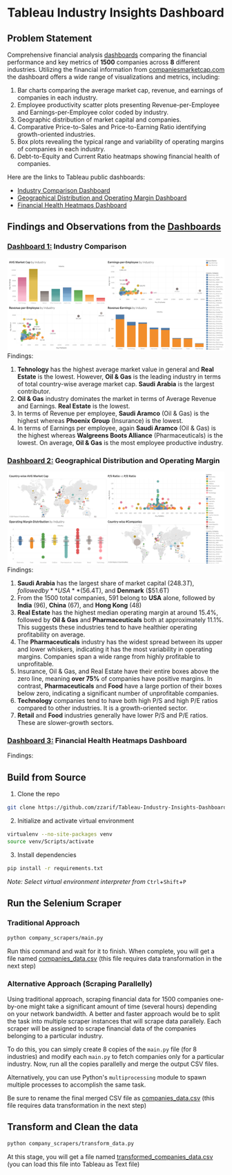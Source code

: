 # Tableau Industry Insights Dashboard

## Problem Statement
Comprehensive financial analysis [dashboards](https://public.tableau.com/app/profile/zibran.zarif/viz/IndustryInsightsDashboard/IndustryComparisonDashboard) comparing the financial performance and key metrics of **1500** companies across **8** different industries. Utilizing the financial information from [companiesmarketcap.com](https://companiesmarketcap.com/) the dashboard offers a wide range of visualizations and metrics, including:

1. Bar charts comparing the average market cap, revenue, and earnings of companies in each industry.
2. Employee productivity scatter plots presenting Revenue-per-Employee and Earnings-per-Employee color coded by industry.
3. Geographic distribution of market capital and companies.
4. Comparative Price-to-Sales and Price-to-Earning Ratio identifying growth-oriented industries.
5. Box plots revealing the typical range and variability of operating margins of companies in each industry.
6. Debt-to-Equity and Current Ratio heatmaps showing financial health of companies.

Here are the links to Tableau public dashboards:
- [Industry Comparison Dashboard](https://public.tableau.com/app/profile/zibran.zarif/viz/IndustryInsightsDashboard/IndustryComparisonDashboard)
- [Geographical Distribution and Operating Margin Dashboard](https://public.tableau.com/app/profile/zibran.zarif/viz/IndustryInsightsDashboard/GeographicDistributionandOperatingMarginDashboard)
- [Financial Health Heatmaps Dashboard](https://public.tableau.com/app/profile/zibran.zarif/viz/IndustryInsightsDashboard/FinancialHealthDashboard)

## Findings and Observations from the [Dashboards](https://public.tableau.com/app/profile/zibran.zarif/viz/IndustryInsightsDashboard/IndustryComparisonDashboard)

### [Dashboard 1:](https://public.tableau.com/app/profile/zibran.zarif/viz/IndustryInsightsDashboard/INDUSTRYCOMPARISON) Industry Comparison
![alt text](dashboard/images/industry_comparison_dashboard.png)
Findings:
1. **Tehnology** has the highest average market value in general and **Real Estate** is the lowest. However, **Oil & Gas** is the leading industry in terms of total country-wise average market cap. **Saudi Arabia** is the largest contributor.
2. **Oil & Gas** industry dominates the market in terms of Average Revenue and Earnings. **Real Estate** is the lowest.
3. In terms of Revenue per employee, **Saudi Aramco** (Oil & Gas) is the highest whereas **Phoenix Group** (Insurance) is the lowest. 
4. In terms of Earnings per employee, again **Saudi Aramco** (Oil & Gas) is the highest whereas **Walgreens Boots Alliance** (Pharmaceuticals) is the lowest. On average, **Oil & Gas** is the most employee productive industry.

### [Dashboard 2:](https://public.tableau.com/app/profile/zibran.zarif/viz/IndustryInsightsDashboard/GEOGRAPHICALDIST_ANDOPERATINGMARGIN) Geographical Distribution and Operating Margin
![alt text](dashboard/images/geographical_dist_and_operating_margin_dashboard.png)
Findings:
1. **Saudi Arabia** has the largest share of market capital ($248.3T), followed by **USA** ($56.4T), and **Denmark** ($51.6T)
2. From the 1500 total companies, 591 belong to **USA** alone, followed by **India** (96), **China** (67), and **Hong Kong** (48)
3. **Real Estate** has the highest median operating margin at around 15.4%, followed by **Oil & Gas** and **Pharmaceuticals** both at approximately 11.1%. This suggests these industries tend to have healthier operating profitability on average.
4. The **Pharmaceuticals** industry has the widest spread between its upper and lower whiskers, indicating it has the most variability in operating margins. Companies span a wide range from highly profitable to unprofitable.
5. Insurance, Oil & Gas, and Real Estate have their entire boxes above the zero line, meaning **over 75%** of companies have positive margins. In contrast, **Pharmaceuticals** and **Food** have a large portion of their boxes below zero, indicating a significant number of unprofitable companies.
6. **Technology** companies tend to have both high P/S and high P/E ratios compared to other industries. It is a growth-oriented sector.
7. **Retail** and **Food** industries generally have lower P/S and P/E ratios. These are slower-growth sectors.

### [Dashboard 3:](https://public.tableau.com/app/profile/zibran.zarif/viz/IndustryInsightsDashboard/FinancialHealthDashboard) Financial Health Heatmaps Dashboard
Findings:

## Build from Source
1. Clone the repo
```bash
git clone https://github.com/zzarif/Tableau-Industry-Insights-Dashboard.git
```
2. Initialize and activate virtual environment
```bash
virtualenv --no-site-packages venv
source venv/Scripts/activate
```
3. Install dependencies
```bash
pip install -r requirements.txt
```
*Note: Select virtual environment interpreter from* `Ctrl`+`Shift`+`P`
## Run the Selenium Scraper
### Traditional Approach
```bash
python company_scrapers/main.py
```
Run this command and wait for it to finish. When complete, you will get a file named [companies_data.csv](company_data/companies_data.csv) (this file requires data transformation in the next step)

### Alternative Approach (Scraping Parallelly)
Using traditional approach, scraping financial data for 1500 companies one-by-one might take a significant amount of time (several hours) depending on your network bandwidth. A better and faster approach would be to split the task into multiple scraper instances that will scrape data parallely. Each scraper will be assigned to scrape financial data of the companies belonging to a particular industry.

To do this, you can simply create 8 copies of the `main.py` file (for 8 industries) and modify each `main.py` to fetch companies only for a particular industry. Now, run all the copies parallelly and merge the output CSV files.

Alternatively, you can use Python's `multiprocessing` module to spawn multiple processes to accomplish the same task.

Be sure to rename the final merged CSV file as [companies_data.csv](company_data/companies_data.csv) (this file requires data transformation in the next step)

## Transform and Clean the data
```bash
python company_scrapers/transform_data.py
```
At this stage, you will get a file named [transformed_companies_data.csv](company_data/transformed_companies_data.csv) (you can load this file into Tableau as Text file)